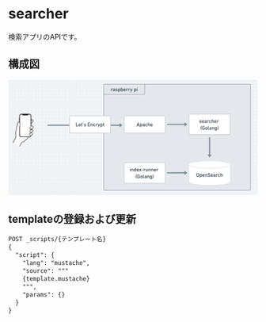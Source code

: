 # searcher

検索アプリのAPIです。

## 構成図

![](./docs/architecture.png)

## templateの登録および更新

```
POST _scripts/{テンプレート名}
{
  "script": {
    "lang": "mustache",
    "source": """
    {template.mustache}
    """,
    "params": {}
  }
}
```
